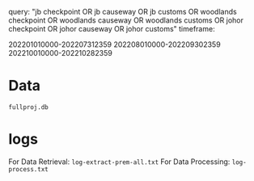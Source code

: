 query: "jb checkpoint OR jb causeway OR jb customs OR woodlands checkpoint OR woodlands causeway OR woodlands customs OR johor checkpoint OR johor causeway OR johor customs"
timeframe:

202201010000-202207312359
202208010000-202209302359
202210010000-202210282359


# Data

```fullproj.db```


# logs

For Data Retrieval: ```log-extract-prem-all.txt```
For Data Processing: ```log-process.txt```